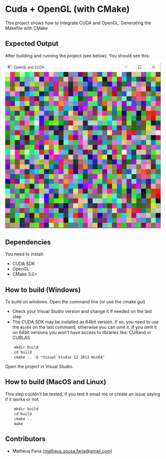 # Cuda + OpenGL (with CMake)
This project shows how to integrate CUDA and OpenGL. Generating the Makefile with CMake

## Expected Output

After building and running the project (see below). You should see this:

![Expected Output](expected_output.png "Expected Output")

## Dependencies

You need to install:

* CUDA SDK
* OpenGL
* CMake 3.0+

## How to build (Windows)

To build on windows. Open the command line (or use the cmake gui)


* Check your Visual Studio version and change it if needed on the last step
* The CUDA SDK may be installed as 64bit version. If so, you need to use the `Win64` on the last command, otherwise you can omit it. If you omit it on 64bit versions you won't have access to libraries like: CURand or CUBLAS

```
    mkdir build
    cd build
    cmake .. -G "Visual Studio 12 2013 Win64"
```

Open the project in Visual Studio.


## How to build (MacOS and Linux)

This step couldn't be tested, if you test it email me or create an issue saying
if it works or not.

```
    mkdir build
    cd build
    cmake ..
    make
```


## Contributors

* Matheus Faria (matheus.sousa.faria@gmail.com)
